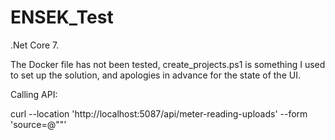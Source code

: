 # ENSEK_Test

.Net Core 7.

The Docker file has not been tested, create_projects.ps1 is something I used to set up the solution, and apologies in advance for the state of the UI.

Calling API:

curl --location 'http://localhost:5087/api/meter-reading-uploads' --form 'source=@"<path to input file>"'


